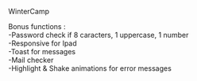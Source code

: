 WinterCamp

Bonus functions :
<br/>
-Password check if 8 caracters, 1 uppercase, 1 number
<br/>
-Responsive for Ipad
<br/>
-Toast for messages
<br/>
-Mail checker
<br/>
-Highlight & Shake animations for error messages
<br/>
